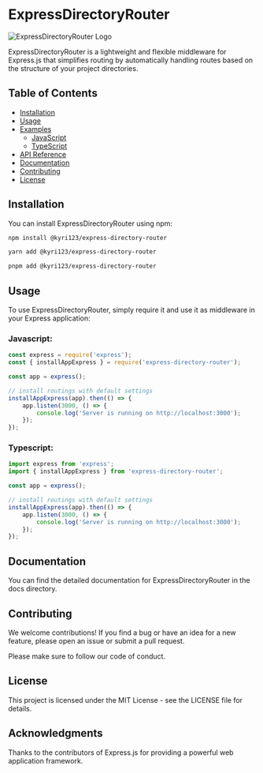 # ExpressDirectoryRouter

![ExpressDirectoryRouter Logo](logo.png)

ExpressDirectoryRouter is a lightweight and flexible middleware for Express.js that simplifies routing by automatically handling routes based on the structure of your project directories.

## Table of Contents

-   [Installation](#installation)
-   [Usage](#usage)
-   [Examples](#examples)
    -   [JavaScript](#javascript)
    -   [TypeScript](#typescript)
-   [API Reference](#api-reference)
-   [Documentation](https://github.com/Kyri123/ExpressDirectoryRouter/tree/docs/doc)
-   [Contributing](#contributing)
-   [License](#license)

## Installation

You can install ExpressDirectoryRouter using npm:

```bash
npm install @kyri123/express-directory-router

yarn add @kyri123/express-directory-router

pnpm add @kyri123/express-directory-router
```

## Usage

To use ExpressDirectoryRouter, simply require it and use it as middleware in your Express application:

### Javascript:

```js
const express = require('express');
const { installAppExpress } = require('express-directory-router');

const app = express();

// install routings with default settings
installAppExpress(app).then(() => {
	app.listen(3000, () => {
		console.log('Server is running on http://localhost:3000');
	});
});
```

### Typescript:

```js
import express from 'express';
import { installAppExpress } from 'express-directory-router';

const app = express();

// install routings with default settings
installAppExpress(app).then(() => {
	app.listen(3000, () => {
		console.log('Server is running on http://localhost:3000');
	});
});
```

## Documentation

You can find the detailed documentation for ExpressDirectoryRouter in the docs directory.

## Contributing

We welcome contributions! If you find a bug or have an idea for a new feature, please open an issue or submit a pull request.

Please make sure to follow our code of conduct.

## License

This project is licensed under the MIT License - see the LICENSE file for details.

## Acknowledgments

Thanks to the contributors of Express.js for providing a powerful web application framework.
